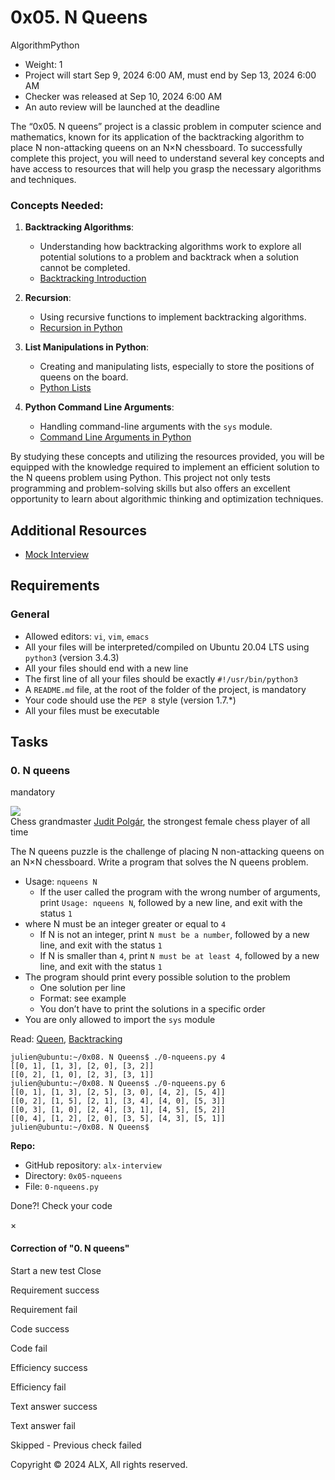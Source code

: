 0x05. N Queens
==============

AlgorithmPython

*   Weight: 1
*   Project will start Sep 9, 2024 6:00 AM, must end by Sep 13, 2024 6:00 AM
*   Checker was released at Sep 10, 2024 6:00 AM
*   An auto review will be launched at the deadline

The “0x05. N queens” project is a classic problem in computer science and mathematics, known for its application of the backtracking algorithm to place N non-attacking queens on an N×N chessboard. To successfully complete this project, you will need to understand several key concepts and have access to resources that will help you grasp the necessary algorithms and techniques.

### Concepts Needed:

1.  **Backtracking Algorithms**:
    
    *   Understanding how backtracking algorithms work to explore all potential solutions to a problem and backtrack when a solution cannot be completed.
    *   [Backtracking Introduction](/rltoken/Gbaz9HkwvR9FX4zjBt9dSw "Backtracking Introduction")
2.  **Recursion**:
    
    *   Using recursive functions to implement backtracking algorithms.
    *   [Recursion in Python](/rltoken/X1vaNXgy_pPyvKfOJm90XQ "Recursion in Python")
3.  **List Manipulations in Python**:
    
    *   Creating and manipulating lists, especially to store the positions of queens on the board.
    *   [Python Lists](/rltoken/P3KbYxmdtSeoJvVfr9Iv0w "Python Lists")
4.  **Python Command Line Arguments**:
    
    *   Handling command-line arguments with the `sys` module.
    *   [Command Line Arguments in Python](/rltoken/2IF4V6xsY_Nq-xcGDK3Bhw "Command Line Arguments in Python")

By studying these concepts and utilizing the resources provided, you will be equipped with the knowledge required to implement an efficient solution to the N queens problem using Python. This project not only tests programming and problem-solving skills but also offers an excellent opportunity to learn about algorithmic thinking and optimization techniques.

Additional Resources
--------------------

*   [Mock Interview](/rltoken/aQ3uJmGVeZa-R6B1jYTjXg "Mock Interview")

Requirements
------------

### General

*   Allowed editors: `vi`, `vim`, `emacs`
*   All your files will be interpreted/compiled on Ubuntu 20.04 LTS using `python3` (version 3.4.3)
*   All your files should end with a new line
*   The first line of all your files should be exactly `#!/usr/bin/python3`
*   A `README.md` file, at the root of the folder of the project, is mandatory
*   Your code should use the `PEP 8` style (version 1.7.\*)
*   All your files must be executable

Tasks
-----

### 0\. N queens

mandatory

![](http://www.crestbook.com/files/Judit-photo1_602x433.jpg)  
Chess grandmaster [Judit Polgár](/rltoken/fZ1ecpPEmVL9nvkBn8WQGg "Judit Polgár"), the strongest female chess player of all time  
  

The N queens puzzle is the challenge of placing N non-attacking queens on an N×N chessboard. Write a program that solves the N queens problem.

*   Usage: `nqueens N`
    *   If the user called the program with the wrong number of arguments, print `Usage: nqueens N`, followed by a new line, and exit with the status `1`
*   where N must be an integer greater or equal to `4`
    *   If N is not an integer, print `N must be a number`, followed by a new line, and exit with the status `1`
    *   If N is smaller than `4`, print `N must be at least 4`, followed by a new line, and exit with the status `1`
*   The program should print every possible solution to the problem
    *   One solution per line
    *   Format: see example
    *   You don’t have to print the solutions in a specific order
*   You are only allowed to import the `sys` module

Read: [Queen](/rltoken/ghWqI1wvx6g-Ul7nrufMKA "Queen"), [Backtracking](/rltoken/-hgZbgRFkwmxaKnLnCIuEQ "Backtracking")

    julien@ubuntu:~/0x08. N Queens$ ./0-nqueens.py 4
    [[0, 1], [1, 3], [2, 0], [3, 2]]
    [[0, 2], [1, 0], [2, 3], [3, 1]]
    julien@ubuntu:~/0x08. N Queens$ ./0-nqueens.py 6
    [[0, 1], [1, 3], [2, 5], [3, 0], [4, 2], [5, 4]]
    [[0, 2], [1, 5], [2, 1], [3, 4], [4, 0], [5, 3]]
    [[0, 3], [1, 0], [2, 4], [3, 1], [4, 5], [5, 2]]
    [[0, 4], [1, 2], [2, 0], [3, 5], [4, 3], [5, 1]]
    julien@ubuntu:~/0x08. N Queens$ 
    

**Repo:**

*   GitHub repository: `alx-interview`
*   Directory: `0x05-nqueens`
*   File: `0-nqueens.py`

Done?! Check your code

×

#### Correction of "0. N queens"

Start a new test Close

Requirement success

Requirement fail

Code success

Code fail

Efficiency success

Efficiency fail

Text answer success

Text answer fail

Skipped - Previous check failed

Copyright © 2024 ALX, All rights reserved.